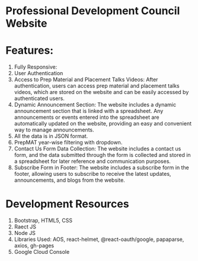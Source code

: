 # Professional Development Council Website

# Features:
1. Fully Responsive:
2. User Authentication
3. Access to Prep Material and Placement Talks Videos: After authentication, users can access prep material and placement talks videos, which are stored on the website and can be easily accessed by authenticated users.
4. Dynamic Announcement Section: The website includes a dynamic announcement section that is linked with a spreadsheet. Any announcements or events entered into the spreadsheet are automatically updated on the website, providing an easy and convenient way to manage announcements.
5. All the data is in JSON format.
6. PrepMAT year-wise filtering with dropdown.
7. Contact Us Form Data Collection: The website includes a contact us form, and the data submitted through the form is collected and stored in a spreadsheet for later reference and communication purposes.
8. Subscribe Form in Footer: The website includes a subscribe form in the footer, allowing users to subscribe to receive the latest updates, announcements, and blogs from the website.



# Development Resources
1. Bootstrap, HTML5, CSS 
2. Raect JS
3. Node JS
4. Libraries Used: AOS, react-helmet, @react-oauth/google, papaparse, axios, gh-pages
5. Google Cloud Console
